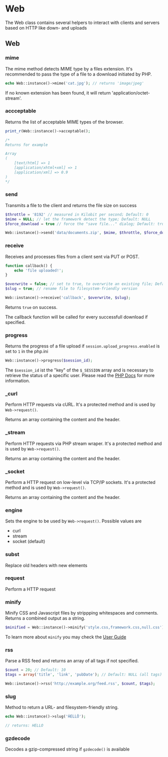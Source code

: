 # Web
The Web class contains several helpers to interact with clients and servers based on HTTP like down- and uploads

## Web

### mime
The mime method detects MIME type by a files extension. It's recommended to pass the type of a file to a download initiated by PHP.

```php
echo Web::instance()->mime('cat.jpg'); // returns 'image/jpeg'
```

If no known extension has been found, it will return 'application/octet-stream'.

### accceptable
Returns the list of acceptable MIME types of the browser.

```php
print_r(Web::instance()->acceptable();

/* 
Returns for example

Array
(
    [text/html] => 1
    [application/xhtml+xml] => 1
    [application/xml] => 0.9
)
*/
```

### send
Transmits a file to the client and returns the file size on success

```php
$throttle = '8192' // measured in Kilobit per second; Default: 0
$mime = NULL; // let the framework detect the type; Default: NULL
$force_download = true // force the "save file..." dialog; Default: true

Web::instance()->send('data/documents.zip', $mime, $throttle, $force_download);
```

### receive
Receives and processes files from a client sent via PUT or POST.

```php
function callback() {
    echo 'file uploaded!';
}

$overwrite = false; // set to true, to overwrite an existing file; Default: false 
$slug = true; // rename file to filesystem-friendly version

Web::instance()->receive('callback', $overwrite, $slug);
```

Returns `true` on success.

The callback function will be called for every successfull download if specified.

### progress
Returns the progress of a file upload if `session.upload_progress.enabled` is set to `1` in the php.ini

```php
Web::instance()->progress($session_id);
```

The `$session_id` ist the "key" of the `$_SESSION` array and is necessary to retrieve the status of a specific user. Please read the [PHP Docs](http://php.net/manual/session.upload-progress.php) for more information.

### _curl
Perform HTTP requests via cURL. It's a protected method and is used by `Web->request()`.

Returns an array containing the content and the header.

### _stream
Perform HTTP requests via PHP stream wraper. It's a protected method and is used by `Web->request()`.

Returns an array containing the content and the header.

### _socket
Perform a HTTP request on low-level via TCP/IP sockets. It's a protected method and is used by `Web->request()`.

Returns an array containing the content and the header.

### engine
Sets the engine to be used by `Web->request()`. Possible values are

* curl
* stream
* socket (default)

### subst
Replace old headers with new elements

### request
Perform a HTTP request

### minify
Minify CSS and Javascript files by strippping whitespaces and comments. Returns a combined output as a string.

```php
$minified = Web::instance()->minify('style.css,framework.css,null.css'); 
```

To learn more about `minify` you may check the [User Guide](http://fatfreeframework.com/optimization#keeping-javascript-and-css-on-a-healthy-diet)

### rss
Parse a RSS feed and returns an array of all tags if not specified.

```php
$count = 20; // Default: 10
$tags = array('title', 'link', 'pubDate'); // Default: NULL (all tags)

Web::instance()->rss('http://example.org/feed.rss', $count, $tags);
```

### slug
Method to return a URL- and filesystem-friendly string. 

```php
echo Web::instance()->slug('ĤÈĹĹŌ');

// returns: HELLO
```

### gzdecode
Decodes a gzip-compressed string if `gzdecode()` is available

